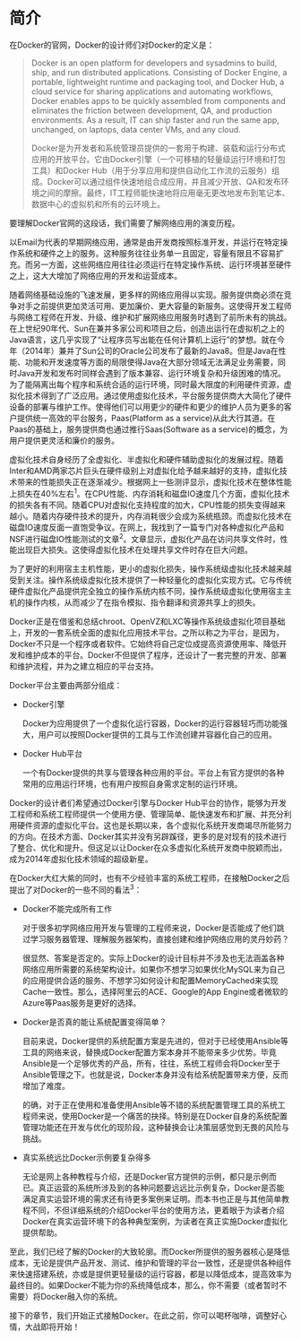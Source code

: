# 简介

在Docker的官网，Docker的设计师们对Docker的定义是：

> Docker is an open platform for developers and sysadmins to build, ship, and run distributed applications. Consisting of Docker Engine, a portable, lightweight runtime and packaging tool, and Docker Hub, a cloud service for sharing applications and automating workflows, Docker enables apps to be quickly assembled from components and eliminates the friction between development, QA, and production environments. As a result, IT can ship faster and run the same app, unchanged, on laptops, data center VMs, and any cloud.
>
> Docker是为开发者和系统管理员提供的一套用于构建、装载和运行分布式应用的开放平台。它由Docker引擎（一个可移植的轻量级运行环境和打包工具）和Docker Hub（用于分享应用和提供自动化工作流的云服务）组成。Docker可以通过组件快速地组合成应用，并且减少开放、QA和发布环境之间的摩擦。最终，IT工程师能快速地将应用毫无更改地发布到笔记本、数据中心的虚拟机和所有的云环境上。

要理解Docker官网的这段话，我们需要了解网络应用的演变历程。

以Email为代表的早期网络应用，通常是由开发商按照标准开发，并运行在特定操作系统和硬件之上的服务。这种服务往往业务单一且固定，容量有限且不容易扩充。而另一方面，这些网络应用往往必须运行在特定操作系统、运行环境甚至硬件之上，这大大增加了网络应用的开发和运营成本。

随着网络基础设施的飞速发展，更多样的网络应用得以实现。服务提供商必须在竞争对手之前提供更加灵活可用、更加廉价、更大容量的新服务。这使得开发工程师与网络工程师在开发、升级、维护和扩展网络应用服务时遇到了前所未有的挑战。在上世纪90年代、Sun在兼并多家公司和项目之后，创造出运行在虚拟机之上的Java语言，这几乎实现了“让程序员写出能在任何计算机上运行”的梦想。就在今年（2014年）兼并了Sun公司的Oracle公司发布了最新的Java8。但是Java在性能、功能和开发速度等方面的局限使得Java在大部分领域无法满足业务需要，同时Java开发和发布时同样会遇到了版本兼容、运行环境复杂和升级困难的情况。为了能隔离出每个程序和系统合适的运行环境，同时最大限度的利用硬件资源，虚拟化技术得到了广泛应用。通过使用虚拟化技术，平台服务提供商大大简化了硬件设备的部署与维护工作。使得他们可以用更少的硬件和更少的维护人员为更多的客户提供统一高效的平台服务，Paas(Platform as a service)从此大行其道。在Paas的基础上，服务提供商也通过推行Saas(Software as a service)的概念，为用户提供更灵活和廉价的服务。

虚拟化技术自身经历了全虚拟化、半虚拟化和硬件辅助虚拟化的发展过程。随着Inter和AMD两家芯片巨头在硬件级别上对虚拟化给予越来越好的支持，虚拟化技术带来的性能损失正在逐渐减少。根据网上一些测评显示，虚拟化技术在整体性能上损失在40%左右<sup>1</sup>。在CPU性能、内存消耗和磁盘IO速度几个方面，虚拟化技术的损失各有不同。随着CPU对虚拟化支持程度的加大，CPU性能的损失变得越来越小。随着内存硬件技术的提升，内存消耗很少会成为系统瓶颈。而虚拟化技术在磁盘IO速度反面一直饱受争议。在网上，我找到了一篇专门对各种虚拟化产品和NSF进行磁盘IO性能测试的文章<sup>2</sup>。文章显示，虚拟化产品在访问共享文件时，性能出现巨大损失。这使得虚拟化技术在处理共享文件时存在巨大问题。

为了更好的利用宿主主机性能，更小的虚拟化损失，操作系统级虚拟化技术越来越受到关注。操作系统级虚拟化技术提供了一种轻量化的虚拟化实现方式。它与传统硬件虚拟化产品提供完全独立的操作系统内核不同，操作系统级虚拟化使用宿主主机的操作内核，从而减少了在指令模拟、指令翻译和资源共享上的损失。

Docker正是在借鉴和总结chroot、OpenVZ和LXC等操作系统级虚拟化项目基础上，开发的一套系统全面的虚拟化应用技术平台。之所以称之为平台，是因为，Docker不只是一个程序或者软件。它始终将自己定位成提高资源使用率、降低开发和维护成本的平台。Docker不但提供了程序，还设计了一套完整的开发、部署和维护流程，并为之建立相应的平台支持。

Docker平台主要由两部分组成：

* Docker引擎

    Docker为应用提供了一个虚拟化运行容器，Docker的运行容器轻巧而功能强大，用户可以按照Docker提供的工具与工作流创建并容器化自己的应用。
	
* Docker Hub平台

    一个有Docker提供的共享与管理各种应用的平台。平台上有官方提供的各种常用的应用运行环境，也有用户按照自身需求定制的运行环境。
	
Docker的设计者们希望通过Docker引擎与Docker Hub平台的协作，能够为开发工程师和系统工程师提供一个使用方便、管理简单、能快速发布和扩展、并充分利用硬件资源的虚拟化平台。这也是长期以来，各个虚拟化系统开发商竭尽所能努力的方向。在技术方面、Docker其实并没有另辟蹊径，更多的是对现有的技术进行了整合、优化和提升。但这足以让Docker在众多虚拟化系统开发商中脱颖而出，成为2014年虚拟化技术领域的超级新星。

在Docker大红大紫的同时，也有不少经验丰富的系统工程师，在接触Docker之后提出了对Docker的一些不同的看法<sup>3</sup>：

* Docker不能完成所有工作

    对于很多初学网络应用开发与管理的工程师来说，Docker是否能成了他们跳过学习服务器管理、理解服务器架构，直接创建和维护网络应用的灵丹妙药？
	
    很显然、答案是否定的。实际上Docker的设计目标并不涉及也无法涵盖各种网络应用所需要的系统架构设计。如果你不想学习如果优化MySQL来为自己的应用提供合适的服务、不想学习如何设计和配置MemoryCached来实现Cache一致性。那么，选择阿里云的ACE、Google的App Engine或者微软的Azure等Paas服务是更好的选择。
	
* Docker是否真的能让系统配置变得简单？

	目前来说，Docker提供的系统配置方案是先进的，但对于已经使用Ansible等工具的网络来说，替换成Docker配置方案本身并不能带来多少优势。毕竟Ansible是一个足够优秀的产品，所有，往往，系统工程师会将Docker至于Ansible管理之下。也就是说，Docker本身并没有给系统配置带来方便，反而增加了难度。
	
	的确，对于正在使用和准备使用Ansible等不错的系统配置管理工具的系统工程师来说，使用Docker是一个痛苦的抉择。特别是在Docker自身的系统配置管理功能还在开发与优化的现阶段，这种替换会让决策层感觉到无畏的风险与挑战。
	
* 真实系统远比Docker示例要复杂得多

	无论是网上各种教程与介绍，还是Docker官方提供的示例，都只是示例而已。真正运营的系统所涉及到的各种问题要远远比示例复杂，Docker是否能满足真实运营环境的需求还有待更多案例来证明。而本书也正是与其他简单教程不同，不但详细系统的介绍Docker平台的使用方法，更着眼于为读者介绍Docker在真实运营环境下的各种典型案例，为读者在真正实施Docker虚拟化提供帮助。 

至此，我们已经了解的Docker的大致轮廓。而Docker所提供的服务器核心是降低成本，无论是提供产品开发、测试、维护和管理的平台一致性，还是提供各种组件来快速搭建系统，亦或是提供更轻量级的运行容器，都是以降低成本，提高效率为最终目的。如果Docker不能为你的系统降低成本，那么，你不需要（或者暂时不需要）将Docker融入你的系统。

接下的章节，我们开始正式接触Docker。在此之前，你可以喝杯咖啡，调整好心情，大战即将开始！
